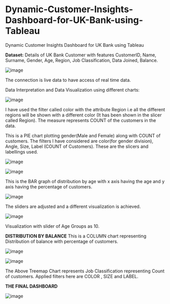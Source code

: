 # Dynamic-Customer-Insights-Dashboard-for-UK-Bank-using-Tableau
Dynamic Customer Insights Dashboard for UK Bank using Tableau

**Dataset:** 
Details of UK Bank Customer with features CustomerID, Name, Surname, Gender,
Age, Region, Job Classification, Data Joined, Balance.


![image](https://github.com/priyanka011011/Dynamic-Customer-Insights-Dashboard-for-UK-Bank-using-Tableau/assets/83969599/719eb0ff-0669-4f01-aac4-048ad97b85b1)



The connection is live data to have access of real time data. 

Data Interpretation and Data Visualization using different charts: 


![image](https://github.com/priyanka011011/Dynamic-Customer-Insights-Dashboard-for-UK-Bank-using-Tableau/assets/83969599/7dfe4efb-1770-437e-81dc-bc95e9a74c4b)

I have used the filter called color with the attribute Region i.e all the different regions will be shown with a different color (It has been shown in the slicer called Region).  The measure represents COUNT of the customers in the data. 

This is a PIE chart plotting gender(Male and Female) along with COUNT of customers. The filters I have considered are color(for gender division), Angle, Size, Label (COUNT of
Customers). These are the slicers and labellings used. 


![image](https://github.com/priyanka011011/Dynamic-Customer-Insights-Dashboard-for-UK-Bank-using-Tableau/assets/83969599/64d243b8-1a11-4db3-8cb4-eda243059f26)


![image](https://github.com/priyanka011011/Dynamic-Customer-Insights-Dashboard-for-UK-Bank-using-Tableau/assets/83969599/934638e6-69ed-49d4-8f3e-a0b5b578fee8) 

This is the BAR graph of distribution by age with x axis having the age and y axis having the percentage of customers.  


![image](https://github.com/priyanka011011/Dynamic-Customer-Insights-Dashboard-for-UK-Bank-using-Tableau/assets/83969599/c9c3c11b-745f-42a3-b930-6bd01e338562)

The sliders are adjusted and a different visualization is achieved.  


![image](https://github.com/priyanka011011/Dynamic-Customer-Insights-Dashboard-for-UK-Bank-using-Tableau/assets/83969599/5303a956-128c-4dbd-9f66-d1d12ee6c48f)

Visualization with slider of Age Groups as 10.  

**DISTRIBUTION BY BALANCE** 
This is a COLUMN chart representing Distribution of balance with percentage of customers. 

![image](https://github.com/priyanka011011/Dynamic-Customer-Insights-Dashboard-for-UK-Bank-using-Tableau/assets/83969599/8c81a5fe-b626-4aeb-8564-fa75f0fb30fd)


![image](https://github.com/priyanka011011/Dynamic-Customer-Insights-Dashboard-for-UK-Bank-using-Tableau/assets/83969599/2bbf1762-cec6-41f3-b53e-f09ad4a54741)

The Above  Treemap Chart represents Job Classification representing Count of customers. Applied filters here are COLOR , SIZE and LABEL.  

**THE FINAL DASHBOARD**


![image](https://github.com/priyanka011011/Dynamic-Customer-Insights-Dashboard-for-UK-Bank-using-Tableau/assets/83969599/f9c5ef0c-b031-438b-9ee8-c3d9288463c4)

